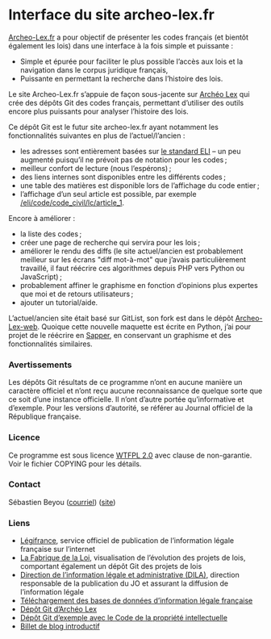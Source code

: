 Interface du site archeo-lex.fr
===============================

[Archeo-Lex.fr](https://archeo-lex.fr/next) a pour objectif de présenter les codes français (et bientôt également les lois) dans une interface à la fois simple et puissante :

* Simple et épurée pour faciliter le plus possible l’accès aux lois et la navigation dans le corpus juridique français,
* Puissante en permettant la recherche dans l’histoire des lois.

Le site Archeo-Lex.fr s’appuie de façon sous-jacente sur [Archéo Lex](https://github.com/Legilibre/Archeo-Lex) qui crée des dépôts Git des codes français, permettant d’utiliser des outils encore plus puissants pour analyser l’histoire des lois.

Ce dépôt Git est le futur site archeo-lex.fr ayant notamment les fonctionnalités suivantes en plus de l’actuel/l’ancien :

* les adresses sont entièrement basées sur [le standard ELI](http://www.eli.fr/fr/) – un peu augmenté puisqu’il ne prévoit pas de notation pour les codes ;
* meilleur confort de lecture (nous l’espérons) ;
* des liens internes sont disponibles entre les différents codes ;
* une table des matières est disponible lors de l’affichage du code entier ;
* l’affichage d’un seul article est possible, par exemple [/eli/code/code\_civil/lc/article\_1](https://archeo-lex.fr/next/eli/code/code_civil/lc/article_1).

Encore à améliorer :

* la liste des codes ;
* créer une page de recherche qui servira pour les lois ;
* améliorer le rendu des diffs (le site actuel/ancien est probablement meilleur sur les écrans "diff mot-à-mot" que j’avais particulièrement travaillé, il faut réécrire ces algorithmes depuis PHP vers Python ou JavaScript) ;
* probablement affiner le graphisme en fonction d’opinions plus expertes que moi et de retours utilisateurs ;
* ajouter un tutorial/aide.

L’actuel/ancien site était basé sur GitList, son fork est dans le dépôt [Archeo-Lex-web](https://github.com/Legilibre/Archeo-Lex-web). Quoique cette nouvelle maquette est écrite en Python, j’ai pour projet de le réécrire en [Sapper](https://sapper.svelte.technology), en conservant un graphisme et des fonctionnalités similaires.


### Avertissements

Les dépôts Git résultats de ce programme n’ont en aucune manière un caractère officiel et n’ont reçu aucune reconnaissance de quelque sorte que ce soit d’une instance officielle. Il n’ont d’autre portée qu’informative et d’exemple. Pour les versions d’autorité, se référer au Journal officiel de la République française.

### Licence

Ce programme est sous licence [WTFPL 2.0](http://www.wtfpl.net) avec clause de non-garantie. Voir le fichier COPYING pour les détails.

### Contact

Sébastien Beyou ([courriel](https://www.seb35.fr/contact)) ([site](http://blog.seb35.fr))

### Liens

* [Légifrance](http://legifrance.gouv.fr), service officiel de publication de l’information légale française sur l’internet
* [La Fabrique de la Loi](http://www.lafabriquedelaloi.fr), visualisation de l’évolution des projets de lois, comportant également un dépôt Git des projets de lois
* [Direction de l’information légale et administrative (DILA)](http://www.dila.premier-ministre.gouv.fr), direction responsable de la publication du JO et assurant la diffusion de l’information légale
* [Téléchargement des bases de données d’information légale française](http://rip.journal-officiel.gouv.fr/index.php/pages/juridiques)
* [Dépôt Git d’Archéo Lex](https://github.com/Seb35/Archeo-Lex)
* [Dépôt Git d’exemple avec le Code de la propriété intellectuelle](https://github.com/Seb35/CPI)
* [Billet de blog introductif](http://blog.seb35.fr/billet/Archéo-Lex,-Pure-Histoire-de-la-Loi-française,-pour-étudier-son-évolution)
